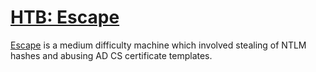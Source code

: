 # [HTB: Escape](machines/medium/Escape/)

[Escape](machines/medium/Escape/) is a medium difficulty machine which involved stealing of NTLM hashes and abusing AD CS certificate templates.
